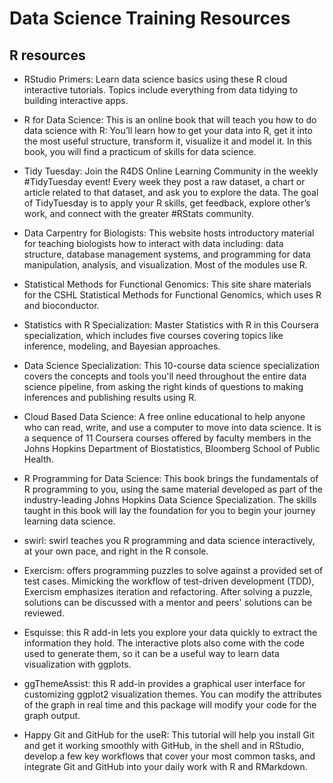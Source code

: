 # Data Science Training Resources

## R resources

* RStudio Primers: Learn data science basics using these R cloud interactive tutorials.  Topics include everything from data tidying to building interactive apps.
	
* R for Data Science: This is an online book that will teach you how to do data science with R: You’ll learn how to get your data into R, get it into the most useful structure, transform it, visualize it and model it. In this book, you will find a practicum of skills for data science.

* Tidy Tuesday: Join the R4DS Online Learning Community in the weekly #TidyTuesday event! Every week they post a raw dataset, a chart or article related to that dataset, and ask you to explore the data. The goal of TidyTuesday is to apply your R skills, get feedback, explore other’s work, and connect with the greater #RStats community.

* Data Carpentry for Biologists: This website hosts introductory material for teaching biologists how to interact with data including: data structure, database management systems, and programming for data manipulation, analysis, and visualization. Most of the modules use R.

* Statistical Methods for Functional Genomics: This site share materials for the CSHL Statistical Methods for Functional Genomics, which uses R and bioconductor.

* Statistics with R Specialization: Master Statistics with R in this Coursera specialization, which includes five courses covering topics like inference, modeling, and Bayesian approaches.

* Data Science Specialization: This 10-course data science specialization covers the concepts and tools you'll need throughout the entire data science pipeline, from asking the right kinds of questions to making inferences and publishing results using R.

* Cloud Based Data Science: A free online educational to help anyone who can read, write, and use a computer to move into data science. It is a sequence of 11 Coursera courses offered by faculty members in the Johns Hopkins Department of Biostatistics, Bloomberg School of Public Health.
	
* R Programming for Data Science: This book brings the fundamentals of R programming to you, using the same material developed as part of the industry-leading Johns Hopkins Data Science Specialization. The skills taught in this book will lay the foundation for you to begin your journey learning data science.

* swirl: swirl teaches you R programming and data science interactively, at your own pace, and right in the R console.

* Exercism: offers programming puzzles to solve against a provided set of test cases. Mimicking the workflow of test-driven development (TDD), Exercism emphasizes iteration and refactoring. After solving a puzzle, solutions can be discussed with a mentor and peers' solutions can be reviewed.

* Esquisse:  this R add-in lets you explore your data quickly to extract the information they hold.  The interactive plots also come with the code used to generate them, so it can be a useful way to learn data visualization with ggplots.

* ggThemeAssist: this R add-in provides a graphical user interface for customizing ggplot2 visualization themes. You can modify the attributes of the graph in real time and this package will modify your code for the graph output.

* Happy Git and GitHub for the useR: This tutorial will help you install Git and get it working smoothly with GitHub, in the shell and in RStudio, develop a few key workflows that cover your most common tasks, and integrate Git and GitHub into your daily work with R and RMarkdown.

